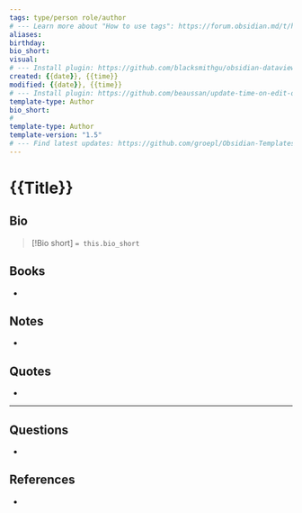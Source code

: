 ```yaml
---
tags: type/person role/author
# --- Learn more about "How to use tags": https://forum.obsidian.md/t/how-to-use-tags/
aliases: 
birthday:
bio_short: 
visual:
# --- Install plugin: https://github.com/blacksmithgu/obsidian-dataview
created: {{date}}, {{time}}
modified: {{date}}, {{time}}
# --- Install plugin: https://github.com/beaussan/update-time-on-edit-obsidian
template-type: Author
bio_short: 
#
template-type: Author
template-version: "1.5"
# --- Find latest updates: https://github.com/groepl/Obsidian-Templates
---
```


# {{Title}}

##  Bio
<!-- Short biography of the AUTHOR -->

> [!Bio short]
> `= this.bio_short`



## Books
<!-- Only most important I‘ve read -->
- 

## Notes
<!-- The main content of my thoughts really -->
- 


## Quotes
<!-- Notable quotes with reference to their page or location -->
- 

---
## Questions
<!-- What remains for you to consider? -->
- 

## References 
<!-- Links to pages not referenced in the content -->
- 
